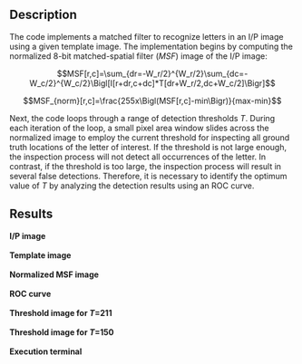 ## Description
The code implements a matched filter to recognize letters in an I/P image using a given template image. The implementation begins by computing the normalized 8-bit matched-spatial filter (*MSF*) image of the I/P image:

$$MSF[r,c]=\sum_{dr=-W_r/2}^{W_r/2}\sum_{dc=-W_c/2}^{W_c/2}\Bigl[I[r+dr,c+dc]*T[dr+W_r/2,dc+W_c/2]\Bigr]$$

$$MSF_{norm}[r,c]=\frac{255x\Bigl(MSF[r,c]-min\Bigr)}{max-min}$$

Next, the code loops through a range of detection thresholds *T*. During each iteration of the loop, a small pixel area window slides across the normalized image to employ the current threshold for inspecting all ground truth locations of the letter of interest. If the threshold is not large enough, the inspection process will not detect all occurrences of the letter. In contrast, if the threshold is too large, the inspection process will result in several false detections. Therefore, it is necessary to identify the optimum value of *T* by analyzing the detection results using an ROC curve. <br />

## Results
**I/P image** <br />
![]() <br /><br />
**Template image** <br />
![]() <br /><br />
**Normalized MSF image** <br />
![]() <br /><br />
**ROC curve**  <br />
![]() <br /><br />
**Threshold image for *T*=211**  <br />
![]() <br /><br />
**Threshold image for *T*=150**  <br />
![]() <br /><br />
**Execution terminal**  <br />
![]() <br /><br />
